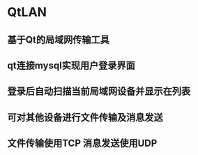 # QtLAN

## 基于Qt的局域网传输工具

## qt连接mysql实现用户登录界面

## 登录后自动扫描当前局域网设备并显示在列表

## 可对其他设备进行文件传输及消息发送

## 文件传输使用TCP 消息发送使用UDP


